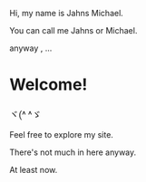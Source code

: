<div class="hero">

  Hi, my name is Jahns Michael.

  You can call me Jahns or Michael.

  anyway , ...

  # Welcome!
  ### ヾ(^ ^ゞ

  Feel free to explore my site.

  There's not much in here anyway.

  At least now.

</div>

<style>
  h3 {
    font-weight: normal;
    font-family: Roboto, sans-serif;
    color: var(--theme-primary);
  }
</style>

<!-- routify:options index=10 -->
<!-- routify:options title="home" -->
